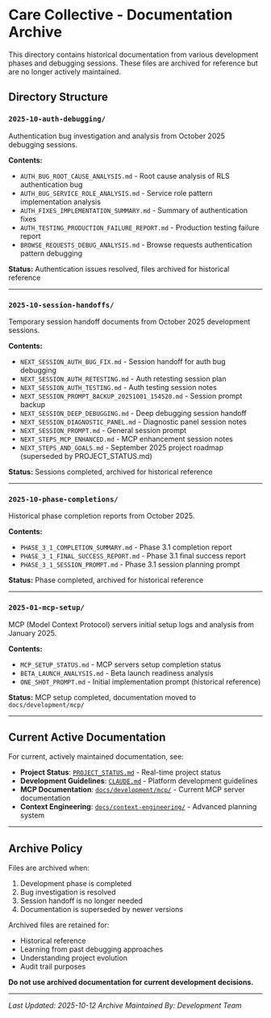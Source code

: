 # Care Collective - Documentation Archive

This directory contains historical documentation from various development phases and debugging sessions. These files are archived for reference but are no longer actively maintained.

## Directory Structure

### `2025-10-auth-debugging/`
Authentication bug investigation and analysis from October 2025 debugging sessions.

**Contents:**
- `AUTH_BUG_ROOT_CAUSE_ANALYSIS.md` - Root cause analysis of RLS authentication bug
- `AUTH_BUG_SERVICE_ROLE_ANALYSIS.md` - Service role pattern implementation analysis
- `AUTH_FIXES_IMPLEMENTATION_SUMMARY.md` - Summary of authentication fixes
- `AUTH_TESTING_PRODUCTION_FAILURE_REPORT.md` - Production testing failure report
- `BROWSE_REQUESTS_DEBUG_ANALYSIS.md` - Browse requests authentication pattern debugging

**Status:** Authentication issues resolved, files archived for historical reference

---

### `2025-10-session-handoffs/`
Temporary session handoff documents from October 2025 development sessions.

**Contents:**
- `NEXT_SESSION_AUTH_BUG_FIX.md` - Session handoff for auth bug debugging
- `NEXT_SESSION_AUTH_RETESTING.md` - Auth retesting session plan
- `NEXT_SESSION_AUTH_TESTING.md` - Auth testing session notes
- `NEXT_SESSION_PROMPT_BACKUP_20251001_154520.md` - Session prompt backup
- `NEXT_SESSION_DEEP_DEBUGGING.md` - Deep debugging session handoff
- `NEXT_SESSION_DIAGNOSTIC_PANEL.md` - Diagnostic panel session notes
- `NEXT_SESSION_PROMPT.md` - General session prompt
- `NEXT_STEPS_MCP_ENHANCED.md` - MCP enhancement session notes
- `NEXT_STEPS_AND_GOALS.md` - September 2025 project roadmap (superseded by PROJECT_STATUS.md)

**Status:** Sessions completed, archived for historical reference

---

### `2025-10-phase-completions/`
Historical phase completion reports from October 2025.

**Contents:**
- `PHASE_3_1_COMPLETION_SUMMARY.md` - Phase 3.1 completion report
- `PHASE_3_1_FINAL_SUCCESS_REPORT.md` - Phase 3.1 final success report
- `PHASE_3_1_SESSION_PROMPT.md` - Phase 3.1 session planning prompt

**Status:** Phase completed, archived for historical reference

---

### `2025-01-mcp-setup/`
MCP (Model Context Protocol) servers initial setup logs and analysis from January 2025.

**Contents:**
- `MCP_SETUP_STATUS.md` - MCP servers setup completion status
- `BETA_LAUNCH_ANALYSIS.md` - Beta launch readiness analysis
- `ONE_SHOT_PROMPT.md` - Initial implementation prompt (historical reference)

**Status:** MCP setup completed, documentation moved to `docs/development/mcp/`

---

## Current Active Documentation

For current, actively maintained documentation, see:
- **Project Status**: [`PROJECT_STATUS.md`](../../PROJECT_STATUS.md) - Real-time project status
- **Development Guidelines**: [`CLAUDE.md`](../../CLAUDE.md) - Platform development guidelines
- **MCP Documentation**: [`docs/development/mcp/`](../development/mcp/) - Current MCP server documentation
- **Context Engineering**: [`docs/context-engineering/`](../context-engineering/) - Advanced planning system

---

## Archive Policy

Files are archived when:
1. Development phase is completed
2. Bug investigation is resolved
3. Session handoff is no longer needed
4. Documentation is superseded by newer versions

Archived files are retained for:
- Historical reference
- Learning from past debugging approaches
- Understanding project evolution
- Audit trail purposes

**Do not use archived documentation for current development decisions.**

---

*Last Updated: 2025-10-12*
*Archive Maintained By: Development Team*
